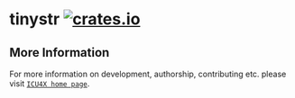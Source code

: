 # tinystr [![crates.io](https://img.shields.io/crates/v/tinystr)](https://crates.io/crates/tinystr)



## More Information

For more information on development, authorship, contributing etc. please visit [`ICU4X home page`](https://github.com/unicode-org/icu4x).
